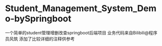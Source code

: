 # Student_Management_System_Demo-bySpringboot
一个简单的student管理增删改查springboot后端项目 业务代码来自Bilibili@程序员风筑 添加了比较详细的注释供参考
